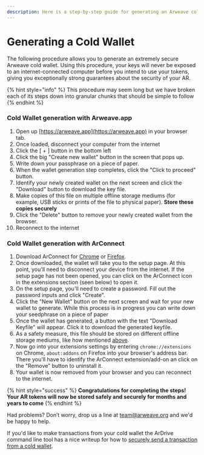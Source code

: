 ```yaml
---
description: Here is a step-by-step guide for generating an Arweave cold wallet
---
```


# Generating a Cold Wallet

The following procedure allows you to generate an extremely secure Arweave cold wallet. Using this procedure, your keys will never be exposed to an internet-connected computer before you intend to use your tokens, giving you exceptionally strong guarantees about the security of your AR.

{% hint style="info" %}
This procedure may seem long but we have broken each of its steps down into granular chunks that should be simple to follow
{% endhint %}

### Cold Wallet generation with Arweave.app

1. Open up [https://arweave.app](https://arweave.app) in your browser tab.
2. Once loaded, disconnect your computer from the internet
3. Click the \[ + ] button in the bottom left&#x20;
4. Click the big "Create new wallet" button in the screen that pops up.
5. Write down your passphrase on a piece of paper.
6. When the wallet generation step completes, click the "Click to proceed" button.
7. Identify your newly created wallet on the next screen and click the "Download" button to download the key file.
8. Make copies of this file on multiple offline storage mediums (for example, USB sticks or prints of the file to physical paper). **Store these copies securely**
9. Click the "Delete" button to remove your newly created wallet from the browser.
10. Reconnect to the internet

### Cold Wallet generation with ArConnect

1. Download ArConnect for [Chrome](https://chrome.google.com/webstore/detail/arconnect/einnioafmpimabjcddiinlhmijaionap) or [Firefox](https://addons.mozilla.org/en-US/firefox/addon/arconnect/).
2. Once downloaded, the wallet will take you to the setup page. At this point, you'll need to disconnect your device from the internet. If the setup page has not been opened, you can click on the ArConnect icon in the extensions section (seen below) to open it.
3. On the setup page, you'll need to create a password. Fill out the password inputs and click "Create".
4. Click the "New Wallet" button on the next screen and wait for your new wallet to generate. While this process is in progress you can write down your seedphrase on a piece of paper
5. Once the wallet has generated, a button with the text "Download Keyfile" will appear. Click it to download the generated keyfile.
6. As a safety measure, this file should be stored on different offline storage mediums, like how mentioned [above](#cold-wallet-generation-with-arweaveapp).
7. Now go into your extensions settings by entering `chrome://extensions` on Chrome, `about:addons` on Firefox into your browser's address bar. There you'll have to identify the ArConnect extension/add-on an click on the "Remove" button to uninstall it.
8. Your wallet is now removed from your browser and you can reconnect to the internet.

{% hint style="success" %}
**Congratulations for completing the steps! Your AR tokens will now be stored safely and securely for months and years to come**
{% endhint %}

Had problems? Don’t worry, drop us a line at [team@arweave.org](mailto:team@arweave.org) and we'd be happy to help.

If you'd like to make transactions from your cold wallet the ArDrive command line tool has a nice writeup for how to [securely send a transaction from a cold wallet](https://github.com/ardriveapp/ardrive-cli#cold-tx).